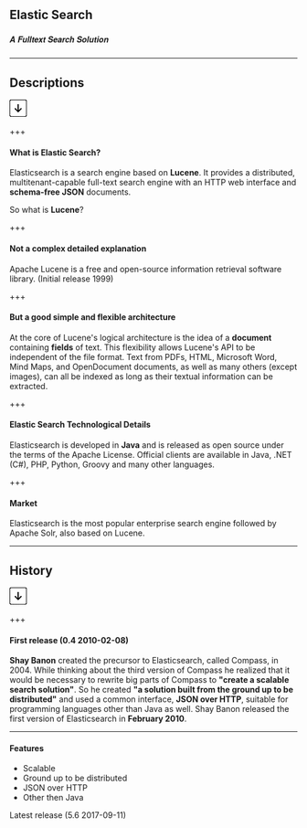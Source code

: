 ## Elastic Search
##### <span style="font-family:Helvetica Neue; font-weight:bold">A Fulltext Search Solution</span>

---

## Descriptions

![Press Down Key](assets/down-arrow.png)


+++
#### What is Elastic Search?

Elasticsearch is a search engine based on <strong>Lucene</strong>. It provides a distributed, multitenant-capable full-text search engine with an HTTP web interface and <strong>schema-free JSON</strong> documents. 

So what is <strong>Lucene</strong>?

+++
#### Not a complex detailed explanation

Apache Lucene is a free and open-source information retrieval software library. (Initial release 1999)

+++
#### But a good simple and flexible architecture

At the core of Lucene's logical architecture is the idea of a <strong>document</strong> containing <strong>fields</strong> of text. This flexibility allows Lucene's API to be independent of the file format. Text from PDFs, HTML, Microsoft Word, Mind Maps, and OpenDocument documents, as well as many others (except images), can all be indexed as long as their textual information can be extracted.

+++
#### Elastic Search Technological Details
Elasticsearch is developed in <strong>Java</strong> and is released as open source under the terms of the Apache License. Official clients are available in Java, .NET (C#), PHP, Python, Groovy and many other languages. 

+++
#### Market
Elasticsearch is the most popular enterprise search engine followed by Apache Solr, also based on Lucene.

---

## History

![Press Down Key](assets/down-arrow.png)

+++

#### First release (0.4	2010-02-08) 

<strong>Shay Banon</strong> created the precursor to Elasticsearch, called Compass, in 2004. While thinking about the third version of Compass he realized that it would be necessary to rewrite big parts of Compass to <strong>"create a scalable search solution"</strong>. So he created <strong>"a solution built from the ground up to be distributed"</strong> and used a common interface, <strong>JSON over HTTP</strong>, suitable for programming languages other than Java as well. Shay Banon released the first version of Elasticsearch in <strong>February 2010</strong>.

---
#### Features 
* Scalable
* Ground up to be distributed
* JSON over HTTP
* Other then Java

Latest release (5.6 2017-09-11) 